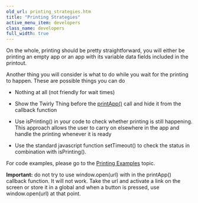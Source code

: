 ```yaml
---
old_url: printing_strategies.htm
title: "Printing Strategies"
active_menu_item: developers
class_name: developers
full_width: true
---
```



On the whole, printing should be pretty straightforward, you will either be printing an empty app or an app with its variable data fields included in the printout.

Another thing you will consider is what to do while you wait for the printing to happen. These are possible things you can do

 - Nothing at all (not friendly for wait times)

 - Show the Twirly Thing before the [printApp()](/developers/documentation/scripting-apis/client-api/app-functions/printapp) call and hide it from the callback function

 - Use isPrinting() in your code to check whether printing is still happening. This approach allows the user to carry on elsewhere in the app and handle the printing whenever it is ready

 - Use the standard javascript function setTimeout() to check the status in combination with isPrinting().

For code examples, please go to the [Printing Examples](/developers/documentation/product-guide/advanced-features/printing/printing-examples) topic.

**Important:** do not try to use window.open(url) with in the printApp() callback function. It will not work. Take the url and activate a link on the screen or store it in a global and when a button is pressed, use window.open(url) at that point.

